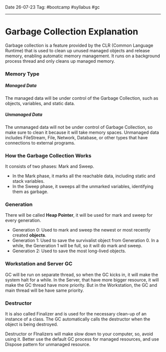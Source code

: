 Date 26-07-23
Tag: #bootcamp #syllabus #gc

---

# Garbage Collection Explanation
Garbage collection is a feature provided by the CLR (Common Language Runtime) that is used to clean up unused managed objects and release memory, enabling automatic memory management.
It runs on a background process thread and only cleans up managed memory.

### Memory Type
##### Managed Data
The managed data will be under control of the Garbage Collection, such as objects, variables, and static data.

##### Unmanaged Data
The unmanaged data will not be under control of Garbage Collection, so make sure to clean it because it will take memory spaces.
Unmanaged data includes FileStream, File, Network, Database, or other types that have connections to external programs.

### How the Garbage Collection Works
It consists of two phases: Mark and Sweep.
- In the Mark phase, it marks all the reachable data, including static and stack variables.
- In the Sweep phase, it sweeps all the unmarked variables, identifying them as garbage.

### Generation
There will be called **Heap Pointer**, it will be used for mark and sweep for every generation.
- Generation 0: Used to mark and sweep the newest or most recently created **objects**.
- Generation 1: Used to save the survivalist object from Generation 0. In a while, the Generation 1 will be full, so it will do mark and sweep.
- Generation 2: Used to save the most long-lived objects.

### Workstation and Server GC
GC will be run on separate thread, so when the GC kicks in, it will make the system halt for a while.
In the Server, that have more bigger resource, it will make the GC thread have more priority.
But in the Workstation, the GC and main thread will be have same priority.

### Destructor
It is also called Finalizer and is used for the necessary clean-up of an instance of a class.
The GC automatically calls the destructor when the object is being destroyed.

Destructor or FInalizers will make slow down to your computer, so, avoid using it. Better use the default GC process for managed resources, and use Dispose pattern for unmanaged resource.